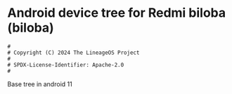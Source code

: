 # Android device tree for Redmi biloba (biloba)

```
#
# Copyright (C) 2024 The LineageOS Project
#
# SPDX-License-Identifier: Apache-2.0
#
```
Base tree in android 11
